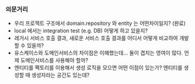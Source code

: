 ### 의문거리
* 우리 프로젝트 구조에서 domain.repository 와 entity 는 어떤차이일지? (완료)
* local 에서는 integration test (e.g. DB) 어떻게 하고 있을지?
* 레거시 서비스 호출 결과, 새로운 서비스 호출 결과를 어디서 어떻게 비교하여 개발 할 수 있을까?
* 유스케이스와 도메인서비스의 차이점은 이해했는데... 둘이 겹치는 영여이 많다. 언제 도메인서비스를 사용해야 할까?
* 엔티티를 팩토리를 이용해서 생성 로직을 모으면 어떤 이점이 있는가? 엔티티를 생성할 때 생성자라는 공간도 있는데?
